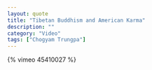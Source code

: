 ```yaml
---
layout: quote
title: "Tibetan Buddhism and American Karma"
description: ""
category: "Video"
tags: ["Chogyam Trungpa"]
---
```

{% vimeo 45410027 %}